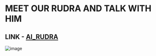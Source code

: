 # MEET OUR RUDRA AND TALK WITH HIM
## LINK - [AI_RUDRA](https://airudra.netlify.app/)

![image](https://github.com/saurabhsinghtomar27/AI_RUDRA/assets/94640771/b50ae97a-2cfd-401c-b717-587308056b03)

